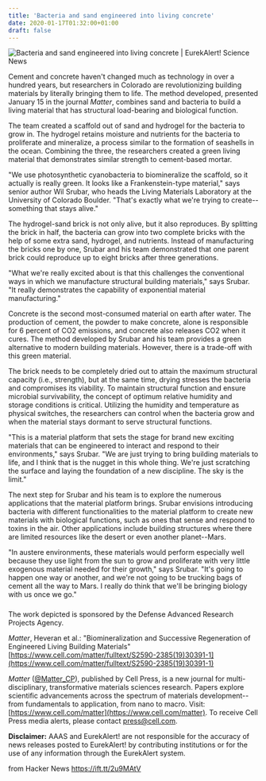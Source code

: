 ```yaml
---
title: 'Bacteria and sand engineered into living concrete'
date: 2020-01-17T01:32:00+01:00
draft: false
---
```


![](https://www.eurekalert.org/multimedia/pub/web/221193_web.jpg "Bacteria and sand engineered into living concrete | EurekAlert! Science News")  

Cement and concrete haven't changed much as technology in over a hundred years, but researchers in Colorado are revolutionizing building materials by literally bringing them to life. The method developed, presented January 15 in the journal _Matter_, combines sand and bacteria to build a living material that has structural load-bearing and biological function.

The team created a scaffold out of sand and hydrogel for the bacteria to grow in. The hydrogel retains moisture and nutrients for the bacteria to proliferate and mineralize, a process similar to the formation of seashells in the ocean. Combining the three, the researchers created a green living material that demonstrates similar strength to cement-based mortar.

"We use photosynthetic cyanobacteria to biomineralize the scaffold, so it actually is really green. It looks like a Frankenstein-type material," says senior author Wil Srubar, who heads the Living Materials Laboratory at the University of Colorado Boulder. "That's exactly what we're trying to create--something that stays alive."

The hydrogel-sand brick is not only alive, but it also reproduces. By splitting the brick in half, the bacteria can grow into two complete bricks with the help of some extra sand, hydrogel, and nutrients. Instead of manufacturing the bricks one by one, Srubar and his team demonstrated that one parent brick could reproduce up to eight bricks after three generations.

"What we're really excited about is that this challenges the conventional ways in which we manufacture structural building materials," says Srubar. "It really demonstrates the capability of exponential material manufacturing."

Concrete is the second most-consumed material on earth after water. The production of cement, the powder to make concrete, alone is responsible for 6 percent of CO2 emissions, and concrete also releases CO2 when it cures. The method developed by Srubar and his team provides a green alternative to modern building materials. However, there is a trade-off with this green material.

The brick needs to be completely dried out to attain the maximum structural capacity (i.e., strength), but at the same time, drying stresses the bacteria and compromises its viability. To maintain structural function and ensure microbial survivability, the concept of optimum relative humidity and storage conditions is critical. Utilizing the humidity and temperature as physical switches, the researchers can control when the bacteria grow and when the material stays dormant to serve structural functions.

"This is a material platform that sets the stage for brand new exciting materials that can be engineered to interact and respond to their environments," says Srubar. "We are just trying to bring building materials to life, and I think that is the nugget in this whole thing. We're just scratching the surface and laying the foundation of a new discipline. The sky is the limit."

The next step for Srubar and his team is to explore the numerous applications that the material platform brings. Srubar envisions introducing bacteria with different functionalities to the material platform to create new materials with biological functions, such as ones that sense and respond to toxins in the air. Other applications include building structures where there are limited resources like the desert or even another planet--Mars.

"In austere environments, these materials would perform especially well because they use light from the sun to grow and proliferate with very little exogenous material needed for their growth," says Srubar. "It's going to happen one way or another, and we're not going to be trucking bags of cement all the way to Mars. I really do think that we'll be bringing biology with us once we go."

###

The work depicted is sponsored by the Defense Advanced Research Projects Agency.

_Matter_, Heveran et al.: "Biomineralization and Successive Regeneration of Engineered Living Building Materials" [https://www.cell.com/matter/fulltext/S2590-2385(19)30391-1](https://www.cell.com/matter/fulltext/S2590-2385(19)30391-1)

_Matter_ ([@Matter\_CP](https://www.twitter.com/Matter_CP)), published by Cell Press, is a new journal for multi-disciplinary, transformative materials sciences research. Papers explore scientific advancements across the spectrum of materials development--from fundamentals to application, from nano to macro. Visit: [https://www.cell.com/matter](https://www.cell.com/matter). To receive Cell Press media alerts, please contact [press@cell.com](mailto:press@cell.com).

**Disclaimer:** AAAS and EurekAlert! are not responsible for the accuracy of news releases posted to EurekAlert! by contributing institutions or for the use of any information through the EurekAlert system.

  
  
from Hacker News https://ift.tt/2u9MAtV